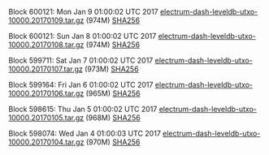Block 600121: Mon Jan  9 01:00:02 UTC 2017 [electrum-dash-leveldb-utxo-10000.20170109.tar.gz](https://transfer.sh/l9x0g/electrum-dash-leveldb-utxo-10000.20170109.tar.gz) (974M) [SHA256](https://transfer.sh/4TzQD/electrum-dash-leveldb-utxo-10000.20170109.tar.gz.sha256)

Block 600121: Sun Jan  8 01:00:02 UTC 2017 [electrum-dash-leveldb-utxo-10000.20170108.tar.gz](https://transfer.sh/h8b0D/electrum-dash-leveldb-utxo-10000.20170108.tar.gz) (974M) [SHA256](https://transfer.sh/Tw9Xx/electrum-dash-leveldb-utxo-10000.20170108.tar.gz.sha256)

Block 599711: Sat Jan  7 01:00:02 UTC 2017 [electrum-dash-leveldb-utxo-10000.20170107.tar.gz](https://transfer.sh/1izeW/electrum-dash-leveldb-utxo-10000.20170107.tar.gz) (973M) [SHA256](https://transfer.sh/12LbeV/electrum-dash-leveldb-utxo-10000.20170107.tar.gz.sha256)

Block 599164: Fri Jan  6 01:00:02 UTC 2017 [electrum-dash-leveldb-utxo-10000.20170106.tar.gz](https://transfer.sh/QjNa2/electrum-dash-leveldb-utxo-10000.20170106.tar.gz) (965M) [SHA256](https://transfer.sh/JwWjJ/electrum-dash-leveldb-utxo-10000.20170106.tar.gz.sha256)

Block 598615: Thu Jan  5 01:00:02 UTC 2017 [electrum-dash-leveldb-utxo-10000.20170105.tar.gz](https://transfer.sh/ObBW5/electrum-dash-leveldb-utxo-10000.20170105.tar.gz) (968M) [SHA256](https://transfer.sh/s4Drm/electrum-dash-leveldb-utxo-10000.20170105.tar.gz.sha256)

Block 598074: Wed Jan  4 01:00:03 UTC 2017 [electrum-dash-leveldb-utxo-10000.20170104.tar.gz](https://transfer.sh/9dc92/electrum-dash-leveldb-utxo-10000.20170104.tar.gz) (970M) [SHA256](https://transfer.sh/rvCdl/electrum-dash-leveldb-utxo-10000.20170104.tar.gz.sha256)
